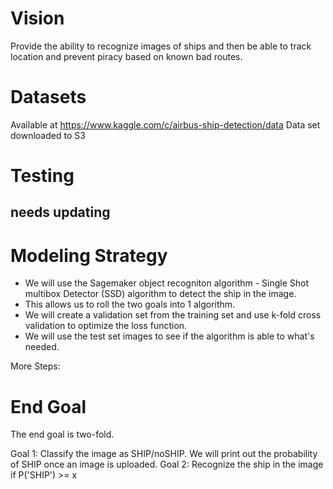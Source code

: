 # Vision
Provide the ability to recognize images of ships and then be able to track location and prevent piracy based on known bad routes.

# Datasets
Available at https://www.kaggle.com/c/airbus-ship-detection/data
Data set downloaded to S3


# Testing
## needs updating
# Modeling Strategy
 - We will use the Sagemaker object recogniton algorithm - Single Shot multibox Detector (SSD) algorithm to detect the ship in the image.
 - This allows us to roll the two goals into 1 algorithm. 
 - We will create a validation set from the training set and use k-fold cross validation to optimize the loss function.
 - We will use the test set images to see if the algorithm is able to what's needed. 
 
 More Steps:

# End Goal

The end goal is two-fold.

Goal 1: Classify the image as SHIP/noSHIP. We will print out the probability of SHIP once an image is uploaded. 
Goal 2: Recognize the ship in the image if P('SHIP') >= x
